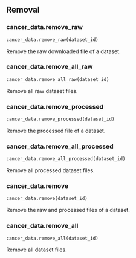 ## Removal
### cancer_data.remove_raw
```python
cancer_data.remove_raw(dataset_id)
```
Remove the raw downloaded file of a dataset.

### cancer_data.remove_all_raw
```python
cancer_data.remove_all_raw(dataset_id)
```
Remove all raw dataset files.

### cancer_data.remove_processed
```python
cancer_data.remove_processed(dataset_id)
```
Remove the processed file of a dataset.

### cancer_data.remove_all_processed
```python
cancer_data.remove_all_processed(dataset_id)
```
Remove all processed dataset files.

### cancer_data.remove
```python
cancer_data.remove(dataset_id)
```
Remove the raw and processed files of a dataset.

### cancer_data.remove_all
```python
cancer_data.remove_all(dataset_id)
```
Remove all dataset files.

